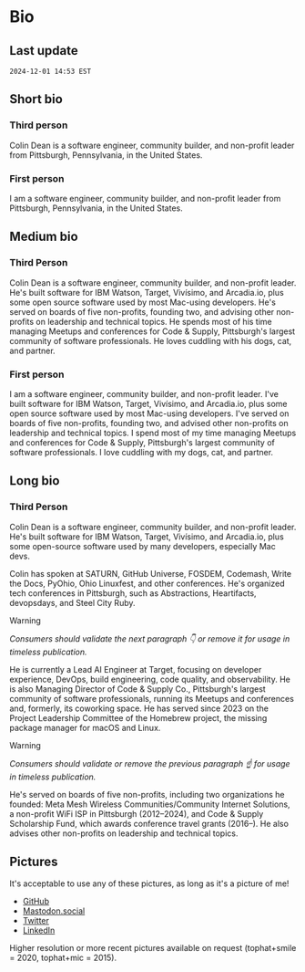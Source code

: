 # Bio

## Last update

`2024-12-01 14:53 EST`

## Short bio

### Third person

Colin Dean is a software engineer, community builder, and non-profit leader from Pittsburgh, Pennsylvania, in the United States.

### First person

I am a software engineer, community builder, and non-profit leader from Pittsburgh, Pennsylvania, in the United States.

## Medium bio

### Third Person

Colin Dean is a software engineer, community builder, and non-profit leader. He's built software for IBM Watson, Target, Vivísimo, and Arcadia.io, plus some open source software used by most Mac-using developers. He's served on boards of five non-profits, founding two, and advising other non-profits on leadership and technical topics. He spends most of his time managing Meetups and conferences for Code & Supply, Pittsburgh's largest community of software professionals. He loves cuddling with his dogs, cat, and partner.

### First person

I am a software engineer, community builder, and non-profit leader. I've built software for IBM Watson, Target, Vivísimo, and Arcadia.io, plus some open source software used by most Mac-using developers. I've served on boards of five non-profits, founding two, and advised other non-profits on leadership and technical topics. I spend most of my time managing Meetups and conferences for Code & Supply, Pittsburgh's largest community of software professionals. I love cuddling with my dogs, cat, and partner.

## Long bio

### Third Person

Colin Dean is a software engineer, community builder, and non-profit leader. He's built software for IBM Watson, Target, Vivísimo, and Arcadia.io, plus some open-source software used by many developers, especially Mac devs.

Colin has spoken at SATURN, GitHub Universe, FOSDEM, Codemash, Write the Docs, PyOhio, Ohio Linuxfest, and other conferences. He's organized tech conferences in Pittsburgh, such as Abstractions, Heartifacts, devopsdays, and Steel City Ruby.

> [!WARNING]
> _Consumers should validate the next paragraph :point_down: or remove it for usage in timeless publication._

He is currently a Lead AI Engineer at Target, focusing on developer experience, DevOps, build engineering, code quality, and observability. He is also Managing Director of Code & Supply Co., Pittsburgh's largest community of software professionals, running its Meetups and conferences and, formerly, its coworking space. He has served since 2023 on the Project Leadership Committee of the Homebrew project, the missing package manager for macOS and Linux.

> [!WARNING]
> _Consumers should validate or remove the previous paragraph :point_up: for usage in timeless publication._

He's served on boards of five non-profits, including two organizations he founded: Meta Mesh Wireless Communities/Community Internet Solutions, a non-profit WiFi ISP in Pittsburgh (2012–2024), and Code & Supply Scholarship Fund, which awards conference travel grants (2016–). He also advises other non-profits on leadership and technical topics.

## Pictures

It's acceptable to use any of these pictures, as long as it's a picture of me!

* [GitHub](https://avatars.githubusercontent.com/u/197224?v=4)
* [Mastodon.social](https://mastodon.social/@colindean)
* [Twitter](https://twitter.com/colindean/photo)
* [LinkedIn](https://www.linkedin.com/in/colindean/)

Higher resolution or more recent pictures available on request (tophat+smile = 2020, tophat+mic = 2015).
